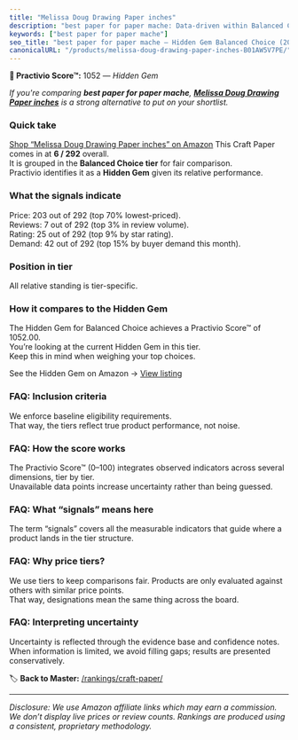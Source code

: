 ```yaml
---
title: "Melissa Doug Drawing Paper inches"
description: "best paper for paper mache: Data-driven within Balanced Choice ranking using the Practivio Score™. Positioned by quality, value, demand, findability, momentum."
keywords: ["best paper for paper mache"]
seo_title: "best paper for paper mache — Hidden Gem Balanced Choice (2025)"
canonicalURL: "/products/melissa-doug-drawing-paper-inches-B01AW5V7PE/"
---
```


**💎 Practivio Score™:** 1052 — _Hidden Gem_


*If you're comparing **best paper for paper mache**, **[Melissa Doug Drawing Paper inches](https://www.amazon.com/dp/B01AW5V7PE?tag=practivio-20)** is a strong alternative to put on your shortlist.*
### Quick take
[Shop “Melissa Doug Drawing Paper inches” on Amazon](https://www.amazon.com/dp/B01AW5V7PE?tag=practivio-20)
This Craft Paper comes in at **6 / 292** overall.  
It is grouped in the **Balanced Choice tier** for fair comparison.  
Practivio identifies it as a **Hidden Gem** given its relative performance.

### What the signals indicate
Price: 203 out of 292 (top 70% lowest-priced).  
Reviews: 7 out of 292 (top 3% in review volume).  
Rating: 25 out of 292 (top 9% by star rating).  
Demand: 42 out of 292 (top 15% by buyer demand this month).

### Position in tier
All relative standing is tier-specific.

### How it compares to the Hidden Gem
The Hidden Gem for Balanced Choice achieves a Practivio Score™ of 1052.00.  
You’re looking at the current Hidden Gem in this tier.  
Keep this in mind when weighing your top choices.  

See the Hidden Gem on Amazon → [View listing](https://www.amazon.com/dp/B01AW5V7PE?tag=practivio-20)

### FAQ: Inclusion criteria
We enforce baseline eligibility requirements.  
That way, the tiers reflect true product performance, not noise.

### FAQ: How the score works
The Practivio Score™ (0–100) integrates observed indicators across several dimensions, tier by tier.  
Unavailable data points increase uncertainty rather than being guessed.

### FAQ: What “signals” means here
The term “signals” covers all the measurable indicators that guide where a product lands in the tier structure.

### FAQ: Why price tiers?
We use tiers to keep comparisons fair. Products are only evaluated against others with similar price points.  
That way, designations mean the same thing across the board.

### FAQ: Interpreting uncertainty
Uncertainty is reflected through the evidence base and confidence notes.  
When information is limited, we avoid filling gaps; results are presented conservatively.


🏷️ **Back to Master:** [/rankings/craft-paper/](/rankings/craft-paper/)

---
_Disclosure: We use Amazon affiliate links which may earn a commission. We don’t display live prices or review counts. Rankings are produced using a consistent, proprietary methodology._
